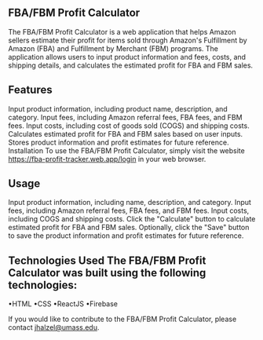 FBA/FBM Profit Calculator
-------------------------

The FBA/FBM Profit Calculator is a web application that helps Amazon sellers estimate their profit for items sold through Amazon's Fulfillment by Amazon (FBA) and Fulfillment by Merchant (FBM) programs. The application allows users to input product information and fees, costs, and shipping details, and calculates the estimated profit for FBA and FBM sales.

Features
--------

Input product information, including product name, description, and category.
Input fees, including Amazon referral fees, FBA fees, and FBM fees.
Input costs, including cost of goods sold (COGS) and shipping costs.
Calculates estimated profit for FBA and FBM sales based on user inputs.
Stores product information and profit estimates for future reference.
Installation
To use the FBA/FBM Profit Calculator, simply visit the website https://fba-profit-tracker.web.app/login in your web browser.

Usage
-----
Input product information, including name, description, and category.
Input fees, including Amazon referral fees, FBA fees, and FBM fees.
Input costs, including COGS and shipping costs.
Click the "Calculate" button to calculate estimated profit for FBA and FBM sales.
Optionally, click the "Save" button to save the product information and profit estimates for future reference.


Technologies Used
The FBA/FBM Profit Calculator was built using the following technologies:
-------------------------------------------------------------------------

•HTML
•CSS
•ReactJS
•Firebase

If you would like to contribute to the FBA/FBM Profit Calculator, please contact jhalzel@umass.edu.
